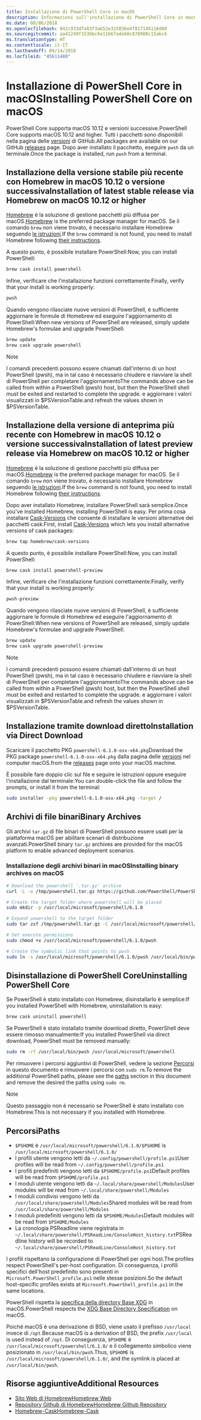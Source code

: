 ```yaml
---
title: Installazione di PowerShell Core in macOS
description: Informazioni sull'installazione di PowerShell Core in macOS
ms.date: 08/06/2018
ms.openlocfilehash: 042c933dfa83f3ab52e315036e4f817145116d00
ms.sourcegitcommit: aa41249f153bbc6e11667ade60c878980c15abc6
ms.translationtype: HT
ms.contentlocale: it-IT
ms.lasthandoff: 09/14/2018
ms.locfileid: "45611488"
---
```

# <a name="installing-powershell-core-on-macos"></a><span data-ttu-id="def75-103">Installazione di PowerShell Core in macOS</span><span class="sxs-lookup"><span data-stu-id="def75-103">Installing PowerShell Core on macOS</span></span>

<span data-ttu-id="def75-104">PowerShell Core supporta macOS 10.12 e versioni successive.</span><span class="sxs-lookup"><span data-stu-id="def75-104">PowerShell Core supports macOS 10.12 and higher.</span></span>
<span data-ttu-id="def75-105">Tutti i pacchetti sono disponibili nella pagina delle [versioni][] di GitHub.</span><span class="sxs-lookup"><span data-stu-id="def75-105">All packages are available on our GitHub [releases][] page.</span></span>
<span data-ttu-id="def75-106">Dopo aver installato il pacchetto, eseguire `pwsh` da un terminale.</span><span class="sxs-lookup"><span data-stu-id="def75-106">Once the package is installed, run `pwsh` from a terminal.</span></span>

## <a name="installation-of-latest-stable-release-via-homebrew-on-macos-1012-or-higher"></a><span data-ttu-id="def75-107">Installazione della versione stabile più recente con Homebrew in macOS 10.12 o versione successiva</span><span class="sxs-lookup"><span data-stu-id="def75-107">Installation of latest stable release via Homebrew on macOS 10.12 or higher</span></span>

<span data-ttu-id="def75-108">[Homebrew][brew] è la soluzione di gestione pacchetti più diffusa per macOS.</span><span class="sxs-lookup"><span data-stu-id="def75-108">[Homebrew][brew] is the preferred package manager for macOS.</span></span>
<span data-ttu-id="def75-109">Se il comando `brew` non viene trovato, è necessario installare Homebrew seguendo [le istruzioni][brew].</span><span class="sxs-lookup"><span data-stu-id="def75-109">If the `brew` command is not found, you need to install Homebrew following [their instructions][brew].</span></span>

<span data-ttu-id="def75-110">A questo punto, è possibile installare PowerShell:</span><span class="sxs-lookup"><span data-stu-id="def75-110">Now, you can install PowerShell:</span></span>

```sh
brew cask install powershell
```

<span data-ttu-id="def75-111">Infine, verificare che l'installazione funzioni correttamente:</span><span class="sxs-lookup"><span data-stu-id="def75-111">Finally, verify that your install is working properly:</span></span>

```sh
pwsh
```

<span data-ttu-id="def75-112">Quando vengono rilasciate nuove versioni di PowerShell, è sufficiente aggiornare le formule di Homebrew ed eseguire l'aggiornamento di PowerShell:</span><span class="sxs-lookup"><span data-stu-id="def75-112">When new versions of PowerShell are released, simply update Homebrew's formulae and upgrade PowerShell:</span></span>

```sh
brew update
brew cask upgrade powershell
```

> [!NOTE]
> <span data-ttu-id="def75-113">I comandi precedenti possono essere chiamati dall'interno di un host PowerShell (pwsh), ma in tal caso è necessario chiudere e riavviare la shell di PowerShell per completare l'aggiornamento</span><span class="sxs-lookup"><span data-stu-id="def75-113">The commands above can be called from within a PowerShell (pwsh) host, but then the PowerShell shell must be exited and restarted to complete the upgrade.</span></span>
> <span data-ttu-id="def75-114">e aggiornare i valori visualizzati in $PSVersionTable.</span><span class="sxs-lookup"><span data-stu-id="def75-114">and refresh the values shown in $PSVersionTable.</span></span>

[brew]: http://brew.sh/

## <a name="installation-of-latest-preview-release-via-homebrew-on-macos-1012-or-higher"></a><span data-ttu-id="def75-115">Installazione della versione di anteprima più recente con Homebrew in macOS 10.12 o versione successiva</span><span class="sxs-lookup"><span data-stu-id="def75-115">Installation of latest preview release via Homebrew on macOS 10.12 or higher</span></span>

<span data-ttu-id="def75-116">[Homebrew][brew] è la soluzione di gestione pacchetti più diffusa per macOS.</span><span class="sxs-lookup"><span data-stu-id="def75-116">[Homebrew][brew] is the preferred package manager for macOS.</span></span>
<span data-ttu-id="def75-117">Se il comando `brew` non viene trovato, è necessario installare Homebrew seguendo [le istruzioni][brew].</span><span class="sxs-lookup"><span data-stu-id="def75-117">If the `brew` command is not found, you need to install Homebrew following [their instructions][brew].</span></span>

<span data-ttu-id="def75-118">Dopo aver installato Homebrew, installare PowerShell sarà semplice.</span><span class="sxs-lookup"><span data-stu-id="def75-118">Once you've installed Homebrew, installing PowerShell is easy.</span></span>
<span data-ttu-id="def75-119">Per prima cosa installare [Cask-Versions][cask-versions] che consente di installare le versioni alternative dei pacchetti cask:</span><span class="sxs-lookup"><span data-stu-id="def75-119">First, install [Cask-Versions][cask-versions] which lets you install alternative versions of cask packages:</span></span>

```sh
brew tap homebrew/cask-versions
```

<span data-ttu-id="def75-120">A questo punto, è possibile installare PowerShell:</span><span class="sxs-lookup"><span data-stu-id="def75-120">Now, you can install PowerShell:</span></span>

```sh
brew cask install powershell-preview
```

<span data-ttu-id="def75-121">Infine, verificare che l'installazione funzioni correttamente:</span><span class="sxs-lookup"><span data-stu-id="def75-121">Finally, verify that your install is working properly:</span></span>

```sh
pwsh-preview
```

<span data-ttu-id="def75-122">Quando vengono rilasciate nuove versioni di PowerShell, è sufficiente aggiornare le formule di Homebrew ed eseguire l'aggiornamento di PowerShell:</span><span class="sxs-lookup"><span data-stu-id="def75-122">When new versions of PowerShell are released, simply update Homebrew's formulae and upgrade PowerShell:</span></span>

```sh
brew update
brew cask upgrade powershell-preview
```

> [!NOTE]
> <span data-ttu-id="def75-123">I comandi precedenti possono essere chiamati dall'interno di un host PowerShell (pwsh), ma in tal caso è necessario chiudere e riavviare la shell di PowerShell per completare l'aggiornamento</span><span class="sxs-lookup"><span data-stu-id="def75-123">The commands above can be called from within a PowerShell (pwsh) host, but then the PowerShell shell must be exited and restarted to complete the upgrade.</span></span>
> <span data-ttu-id="def75-124">e aggiornare i valori visualizzati in $PSVersionTable.</span><span class="sxs-lookup"><span data-stu-id="def75-124">and refresh the values shown in $PSVersionTable.</span></span>

## <a name="installation-via-direct-download"></a><span data-ttu-id="def75-125">Installazione tramite download diretto</span><span class="sxs-lookup"><span data-stu-id="def75-125">Installation via Direct Download</span></span>

<span data-ttu-id="def75-126">Scaricare il pacchetto PKG `powershell-6.1.0-osx-x64.pkg`</span><span class="sxs-lookup"><span data-stu-id="def75-126">Download the PKG package `powershell-6.1.0-osx-x64.pkg`</span></span>
<span data-ttu-id="def75-127">dalla pagina delle [versioni][] nel computer macOS.</span><span class="sxs-lookup"><span data-stu-id="def75-127">from the [releases][] page onto your macOS machine.</span></span>

<span data-ttu-id="def75-128">È possibile fare doppio clic sul file e seguire le istruzioni oppure eseguire l'installazione dal terminale:</span><span class="sxs-lookup"><span data-stu-id="def75-128">You can double-click the file and follow the prompts, or install it from the terminal:</span></span>

```sh
sudo installer -pkg powershell-6.1.0-osx-x64.pkg -target /
```

## <a name="binary-archives"></a><span data-ttu-id="def75-129">Archivi di file binari</span><span class="sxs-lookup"><span data-stu-id="def75-129">Binary Archives</span></span>

<span data-ttu-id="def75-130">Gli archivi `tar.gz` di file binari di PowerShell possono essere usati per la piattaforma macOS per abilitare scenari di distribuzione avanzati.</span><span class="sxs-lookup"><span data-stu-id="def75-130">PowerShell binary `tar.gz` archives are provided for the macOS platform to enable advanced deployment scenarios.</span></span>

### <a name="installing-binary-archives-on-macos"></a><span data-ttu-id="def75-131">Installazione degli archivi binari in macOS</span><span class="sxs-lookup"><span data-stu-id="def75-131">Installing binary archives on macOS</span></span>

```sh
# Download the powershell '.tar.gz' archive
curl -L -o /tmp/powershell.tar.gz https://github.com/PowerShell/PowerShell/releases/download/v6.1.0/powershell-6.1.0-osx-x64.tar.gz

# Create the target folder where powershell will be placed
sudo mkdir -p /usr/local/microsoft/powershell/6.1.0

# Expand powershell to the target folder
sudo tar zxf /tmp/powershell.tar.gz -C /usr/local/microsoft/powershell/6.1.0

# Set execute permissions
sudo chmod +x /usr/local/microsoft/powershell/6.1.0/pwsh

# Create the symbolic link that points to pwsh
sudo ln -s /usr/local/microsoft/powershell/6.1.0/pwsh /usr/local/bin/pwsh
```

## <a name="uninstalling-powershell-core"></a><span data-ttu-id="def75-132">Disinstallazione di PowerShell Core</span><span class="sxs-lookup"><span data-stu-id="def75-132">Uninstalling PowerShell Core</span></span>

<span data-ttu-id="def75-133">Se PowerShell è stato installato con Homebrew, disinstallarlo è semplice:</span><span class="sxs-lookup"><span data-stu-id="def75-133">If you installed PowerShell with Homebrew, uninstallation is easy:</span></span>

```sh
brew cask uninstall powershell
```

<span data-ttu-id="def75-134">Se PowerShell è stato installato tramite download diretto, PowerShell deve essere rimosso manualmente:</span><span class="sxs-lookup"><span data-stu-id="def75-134">If you installed PowerShell via direct download, PowerShell must be removed manually:</span></span>

```sh
sudo rm -rf /usr/local/bin/pwsh /usr/local/microsoft/powershell
```

<span data-ttu-id="def75-135">Per rimuovere i percorsi aggiuntivi di PowerShell, vedere la sezione [Percorsi](#paths) in questo documento e rimuovere i percorsi con `sudo rm`.</span><span class="sxs-lookup"><span data-stu-id="def75-135">To remove the additional PowerShell paths, please see the [paths](#paths) section in this document and remove the desired the paths using `sudo rm`.</span></span>

> [!NOTE]
> <span data-ttu-id="def75-136">Questo passaggio non è necessario se PowerShell è stato installato con Homebrew.</span><span class="sxs-lookup"><span data-stu-id="def75-136">This is not necessary if you installed with Homebrew.</span></span>

## <a name="paths"></a><span data-ttu-id="def75-137">Percorsi</span><span class="sxs-lookup"><span data-stu-id="def75-137">Paths</span></span>

* <span data-ttu-id="def75-138">`$PSHOME` è `/usr/local/microsoft/powershell/6.1.0/`</span><span class="sxs-lookup"><span data-stu-id="def75-138">`$PSHOME` is `/usr/local/microsoft/powershell/6.1.0/`</span></span>
* <span data-ttu-id="def75-139">I profili utente vengono letti da `~/.config/powershell/profile.ps1`</span><span class="sxs-lookup"><span data-stu-id="def75-139">User profiles will be read from `~/.config/powershell/profile.ps1`</span></span>
* <span data-ttu-id="def75-140">I profili predefiniti vengono letti da `$PSHOME/profile.ps1`</span><span class="sxs-lookup"><span data-stu-id="def75-140">Default profiles will be read from `$PSHOME/profile.ps1`</span></span>
* <span data-ttu-id="def75-141">I moduli utente vengono letti da `~/.local/share/powershell/Modules`</span><span class="sxs-lookup"><span data-stu-id="def75-141">User modules will be read from `~/.local/share/powershell/Modules`</span></span>
* <span data-ttu-id="def75-142">I moduli condivisi vengono letti da `/usr/local/share/powershell/Modules`</span><span class="sxs-lookup"><span data-stu-id="def75-142">Shared modules will be read from `/usr/local/share/powershell/Modules`</span></span>
* <span data-ttu-id="def75-143">I moduli predefiniti vengono letti da `$PSHOME/Modules`</span><span class="sxs-lookup"><span data-stu-id="def75-143">Default modules will be read from `$PSHOME/Modules`</span></span>
* <span data-ttu-id="def75-144">La cronologia PSReadline viene registrata in `~/.local/share/powershell/PSReadLine/ConsoleHost_history.txt`</span><span class="sxs-lookup"><span data-stu-id="def75-144">PSReadline history will be recorded to `~/.local/share/powershell/PSReadLine/ConsoleHost_history.txt`</span></span>

<span data-ttu-id="def75-145">I profili rispettano la configurazione di PowerShell per ogni host.</span><span class="sxs-lookup"><span data-stu-id="def75-145">The profiles respect PowerShell's per-host configuration.</span></span>
<span data-ttu-id="def75-146">Di conseguenza, i profili specifici dell'host predefinito sono presenti in `Microsoft.PowerShell_profile.ps1` nelle stesse posizioni.</span><span class="sxs-lookup"><span data-stu-id="def75-146">So the default host-specific profiles exists at `Microsoft.PowerShell_profile.ps1` in the same locations.</span></span>

<span data-ttu-id="def75-147">PowerShell rispetta la [specifica della directory Base XDG][xdg-bds] in macOS.</span><span class="sxs-lookup"><span data-stu-id="def75-147">PowerShell respects the [XDG Base Directory Specification][xdg-bds] on macOS.</span></span>

<span data-ttu-id="def75-148">Poiché macOS è una derivazione di BSD, viene usato il prefisso `/usr/local` invece di `/opt`.</span><span class="sxs-lookup"><span data-stu-id="def75-148">Because macOS is a derivation of BSD, the prefix `/usr/local` is used instead of `/opt`.</span></span>
<span data-ttu-id="def75-149">Di conseguenza, `$PSHOME` è `/usr/local/microsoft/powershell/6.1.0/` e il collegamento simbolico viene posizionato in `/usr/local/bin/pwsh`.</span><span class="sxs-lookup"><span data-stu-id="def75-149">Thus, `$PSHOME` is `/usr/local/microsoft/powershell/6.1.0/`, and the symlink is placed at `/usr/local/bin/pwsh`.</span></span>

## <a name="additional-resources"></a><span data-ttu-id="def75-150">Risorse aggiuntive</span><span class="sxs-lookup"><span data-stu-id="def75-150">Additional Resources</span></span>

* <span data-ttu-id="def75-151">[Sito Web di Homebrew][brew]</span><span class="sxs-lookup"><span data-stu-id="def75-151">[Homebrew Web][brew]</span></span>
* <span data-ttu-id="def75-152">[Repository Github di Homebrew][GitHub]</span><span class="sxs-lookup"><span data-stu-id="def75-152">[Homebrew Github Repository][GitHub]</span></span>
* <span data-ttu-id="def75-153">[Homebrew-Cask][cask]</span><span class="sxs-lookup"><span data-stu-id="def75-153">[Homebrew-Cask][cask]</span></span>

[brew]: http://brew.sh/
[Cask]: https://github.com/Homebrew/homebrew-cask
[cask-versions]: https://github.com/Homebrew/homebrew-cask-versions
[GitHub]: https://github.com/Homebrew
[versioni]: https://github.com/PowerShell/PowerShell/releases/latest
[releases]: https://github.com/PowerShell/PowerShell/releases/latest
[xdg-bds]: https://specifications.freedesktop.org/basedir-spec/basedir-spec-latest.html

